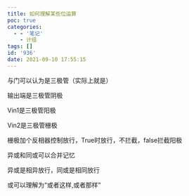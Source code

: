 ```yaml
---
title: 如何理解某些位运算
poc: true
categories:
  - - '笔记'
    - 计组
tags: []
id: '936'
date: 2021-09-10 17:55:15
---
```


与门可以认为是三极管（实际上就是）

输出端是三极管阴极

Vin1是三极管阳极

Vin2是三极管栅极

栅极加个反相器控制放行，True时放行，不拦截，false拦截阳极

异或和同或可以合并记忆

异或是相异放行，同或是相同放行

或可以理解为“或者这样,或者那样”